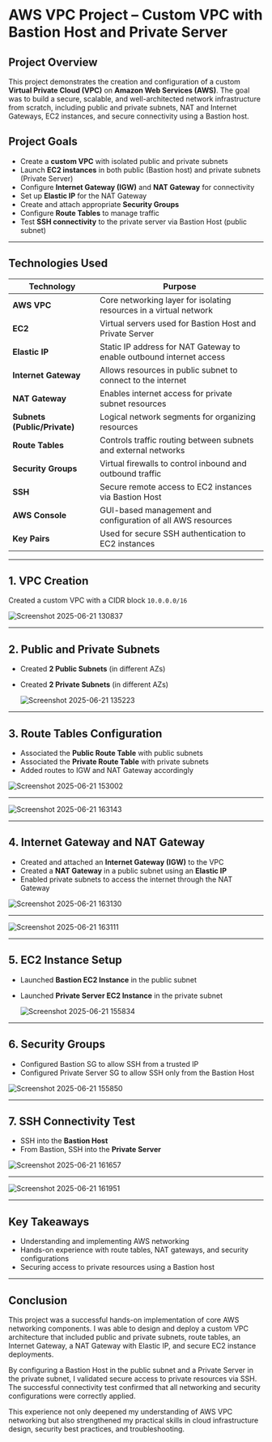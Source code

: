 #  AWS VPC Project – Custom VPC with Bastion Host and Private Server

## Project Overview

This project demonstrates the creation and configuration of a custom **Virtual Private Cloud (VPC)** on **Amazon Web Services (AWS)**. The goal was to build a secure, scalable, and well-architected network infrastructure from scratch, including public and private subnets, NAT and Internet Gateways, EC2 instances, and secure connectivity using a Bastion host.

## Project Goals

- Create a **custom VPC** with isolated public and private subnets
- Launch **EC2 instances** in both public (Bastion host) and private subnets (Private Server)
- Configure **Internet Gateway (IGW)** and **NAT Gateway** for connectivity
- Set up **Elastic IP** for the NAT Gateway
- Create and attach appropriate **Security Groups**
- Configure **Route Tables** to manage traffic
- Test **SSH connectivity** to the private server via Bastion Host (public subnet)

---

## Technologies Used

| Technology                   | Purpose                                                              |
| ---------------------------- | -------------------------------------------------------------------- |
| **AWS VPC**                  | Core networking layer for isolating resources in a virtual network   |
| **EC2**                      | Virtual servers used for Bastion Host and Private Server             |
| **Elastic IP**               | Static IP address for NAT Gateway to enable outbound internet access |
| **Internet Gateway**         | Allows resources in public subnet to connect to the internet         |
| **NAT Gateway**              | Enables internet access for private subnet resources                 |
| **Subnets (Public/Private)** | Logical network segments for organizing resources                    |
| **Route Tables**             | Controls traffic routing between subnets and external networks       |
| **Security Groups**          | Virtual firewalls to control inbound and outbound traffic            |
| **SSH**                      | Secure remote access to EC2 instances via Bastion Host               |
| **AWS Console**              | GUI-based management and configuration of all AWS resources          |
| **Key Pairs**                | Used for secure SSH authentication to EC2 instances                  |

---

## 1. VPC Creation

Created a custom VPC with a CIDR block `10.0.0.0/16`

![Screenshot 2025-06-21 130837](https://github.com/user-attachments/assets/be3fd257-1ea9-4b1e-ac26-fc4704288c27)


---

## 2. Public and Private Subnets

- Created **2 Public Subnets** (in different AZs)
- Created **2 Private Subnets** (in different AZs)

  ![Screenshot 2025-06-21 135223](https://github.com/user-attachments/assets/e7eec69c-57ee-4156-99e8-014e7aaaaf59)

---

## 3. Route Tables Configuration

- Associated the **Public Route Table** with public subnets
- Associated the **Private Route Table** with private subnets
- Added routes to IGW and NAT Gateway accordingly

![Screenshot 2025-06-21 153002](https://github.com/user-attachments/assets/3f3e0760-3594-4022-8ca3-b1fa117efffc)

---

 ![Screenshot 2025-06-21 163143](https://github.com/user-attachments/assets/d8762b63-87ed-4203-a780-6061ec314d1f)


---

## 4. Internet Gateway and NAT Gateway

- Created and attached an **Internet Gateway (IGW)** to the VPC
- Created a **NAT Gateway** in a public subnet using an **Elastic IP**
- Enabled private subnets to access the internet through the NAT Gateway

![Screenshot 2025-06-21 163130](https://github.com/user-attachments/assets/6650ba7a-73b2-4151-a499-ebc9fd1eeace)


 ---

![Screenshot 2025-06-21 163111](https://github.com/user-attachments/assets/595b97f6-123a-4f11-b57e-cfe30c469f4d)



---

## 5. EC2 Instance Setup

- Launched **Bastion EC2 Instance** in the public subnet
- Launched **Private Server EC2 Instance** in the private subnet


  ![Screenshot 2025-06-21 155834](https://github.com/user-attachments/assets/e55a37b3-7e5d-4de7-9b5d-a41cd5e66aab)


---

## 6. Security Groups

- Configured Bastion SG to allow SSH from a trusted IP
- Configured Private Server SG to allow SSH only from the Bastion Host

![Screenshot 2025-06-21 155850](https://github.com/user-attachments/assets/a43cf02b-8e59-478c-afcf-316a8726dbda)

---

## 7. SSH Connectivity Test

- SSH into the **Bastion Host**
- From Bastion, SSH into the **Private Server**

![Screenshot 2025-06-21 161657](https://github.com/user-attachments/assets/b1e60724-012d-41b6-9453-3f5cc245f0c9)

---

![Screenshot 2025-06-21 161951](https://github.com/user-attachments/assets/0df2cf32-9604-4199-9b38-7bde1883940f)


---

## Key Takeaways

- Understanding and implementing AWS networking 
- Hands-on experience with route tables, NAT gateways, and security configurations
- Securing access to private resources using a Bastion host


---

## Conclusion
This project was a successful hands-on implementation of core AWS networking components. I was able to design and deploy a custom VPC architecture that included public and private subnets, route tables, an Internet Gateway, a NAT Gateway with Elastic IP, and secure EC2 instance deployments.

By configuring a Bastion Host in the public subnet and a Private Server in the private subnet, I validated secure access to private resources via SSH. The successful connectivity test confirmed that all networking and security configurations were correctly applied.

This experience not only deepened my understanding of AWS VPC networking but also strengthened my practical skills in cloud infrastructure design, security best practices, and troubleshooting.

